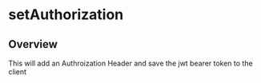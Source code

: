 # setAuthorization

## Overview

This will add an Authroization Header and save the jwt bearer token to the client